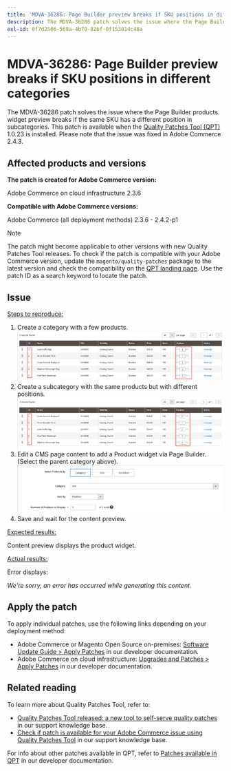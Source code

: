 ```yaml
---
title: 'MDVA-36286: Page Builder preview breaks if SKU positions in different categories'
description: The MDVA-36286 patch solves the issue where the Page Builder products widget preview breaks if the same SKU has a different position in subcategories. This patch is available when the [Quality Patches Tool (QPT)](/help/announcements/adobe-commerce-announcements/magento-quality-patches-released-new-tool-to-self-serve-quality-patches.md) 1.0.23 is installed. Please note that the issue was fixed in Adobe Commerce 2.4.3.
exl-id: 0f7d2506-569a-4b70-82bf-0f153014c48a
---
```

# MDVA-36286: Page Builder preview breaks if SKU positions in different categories

The MDVA-36286 patch solves the issue where the Page Builder products widget preview breaks if the same SKU has a different position in subcategories. This patch is available when the [Quality Patches Tool (QPT)](/help/announcements/adobe-commerce-announcements/magento-quality-patches-released-new-tool-to-self-serve-quality-patches.md) 1.0.23 is installed. Please note that the issue was fixed in Adobe Commerce 2.4.3.

## Affected products and versions

**The patch is created for Adobe Commerce version:**

Adobe Commerce on cloud infrastructure 2.3.6

**Compatible with Adobe Commerce versions:**

 Adobe Commerce (all deployment methods) 2.3.6 - 2.4.2-p1

>[!NOTE]
>
>The patch might become applicable to other versions with new Quality Patches Tool releases. To check if the patch is compatible with your Adobe Commerce version, update the `magento/quality-patches` package to the latest version and check the compatibility on the [QPT landing page](https://devdocs.magento.com/quality-patches/tool.html#patch-grid). Use the patch ID as a search keyword to locate the patch.

## Issue

<u>Steps to reproduce:</u>

1. Create a category with a few products.
        ![products_magento_ordered.png](/help/support-tools/patches-available-in-qpt-tool/assets/products_magento_ordered.png)
1. Create a subcategory with the same products but with different positions.
        ![products_magento_different_position.png](/help/support-tools/patches-available-in-qpt-tool/assets/products_magento_different_position.png)
1. Edit a CMS page content to add a Product widget via Page Builder. (Select the parent category above).
        ![cms_page_magento.png](/help/support-tools/patches-available-in-qpt-tool/assets/cms_page_magento.png)
1. Save and wait for the content preview.

<u>Expected results:</u>

Content preview displays the product widget.

<u>Actual results:</u>

Error displays:

*We're sorry, an error has occurred while generating this content.*

## Apply the patch

To apply individual patches, use the following links depending on your deployment method:

* Adobe Commerce or Magento Open Source on-premises: [Software Update Guide > Apply Patches](https://devdocs.magento.com/guides/v2.4/comp-mgr/patching/mqp.html) in our developer documentation.
* Adobe Commerce on cloud infrastructure: [Upgrades and Patches > Apply Patches](https://devdocs.magento.com/cloud/project/project-patch.html) in our developer documentation.

## Related reading

To learn more about Quality Patches Tool, refer to:

* [Quality Patches Tool released: a new tool to self-serve quality patches](/help/announcements/adobe-commerce-announcements/magento-quality-patches-released-new-tool-to-self-serve-quality-patches.md) in our support knowledge base.
* [Check if patch is available for your Adobe Commerce issue using Quality Patches Tool](/help/support-tools/patches-available-in-qpt-tool/check-patch-for-magento-issue-with-magento-quality-patches.md) in our support knowledge base.

For info about other patches available in QPT, refer to [Patches available in QPT](https://devdocs.magento.com/quality-patches/tool.html#patch-grid) in our developer documentation.
